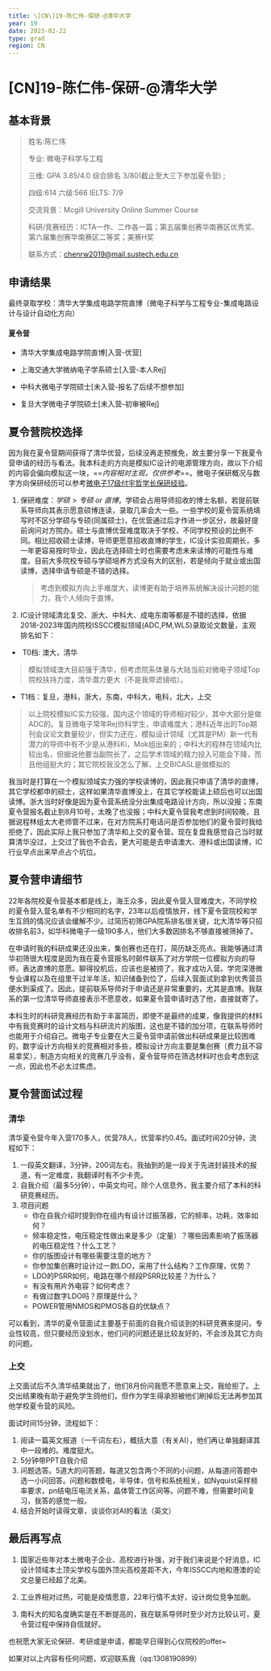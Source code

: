 ```yaml
---
title: \[CN\]19-陈仁伟-保研-@清华大学
year: 19
date: 2023-02-22
type: grad
region: CN
---
```


# \[CN\]19-陈仁伟-保研-@清华大学

## 基本背景

> 姓名:陈仁伟
>
> 专业: 微电子科学与工程
>
> 三维: GPA 3.85/4.0 综合排名 3/80(截止至大三下参加夏令营) ;
>
> 四级:614   六级:566   IELTS: 7/9
>
> 交流背景：Mcgill University Online Summer Course
>
> 科研/竞赛经历：ICTA一作、二作各一篇；第五届集创赛华南赛区优秀奖、第六届集创赛华南赛区二等奖；美赛H奖
>
> 联系方式：chenrw2019@mail.sustech.edu.cn

## 申请结果

最终录取学校：清华大学集成电路学院直博（微电子科学与工程专业-集成电路设计与设计自动化方向）

#### 夏令营

* 清华大学集成电路学院直博[入营-优营]

* 上海交通大学微纳电子学系硕士[入营-本人Rej]
* 中科大微电子学院硕士[未入营-报名了后续不想参加]
* 复旦大学微电子学院硕士[未入营-初审被Rej]

## 夏令营院校选择

​	   因为我在夏令营期间获得了清华优营，后续没再走预推免，故主要分享一下我夏令营申请的经历与看法。我本科走的方向是模拟IC设计的电源管理方向，故以下介绍的内容会偏向模拟这一块，==*内容相对主观，仅供参考*==。微电子保研概况与数字方向保研经历可以参考[微电子17级付宇哲学长保研经验](https://sustech-application.com/#/grad-application/microelectronics/[CN]-17-fuyuzhe)。

1. 保研难度：$学硕>专硕\ or \ 直博$，学硕会占用导师招收的博士名额，若提前联系导师向其表示愿意硕博连读，录取几率会大一些。一些学校的夏令营系统填写时不区分学硕与专硕(同属硕士)，在优营通过后才作进一步区分，故最好提前询问对方院办。硕士与直博优营难度取决于学校，不同学校预设的比例不同。相比招收硕士读博，导师更愿意招收直博的学生，IC设计实验周期长，多一年更容易按时毕业，因此在选择硕士时也需要考虑未来读博的可能性与难度。目前大多院校专硕与学硕培养方式没有大的区别，若是倾向于就业或出国读博，选择申请专硕是不错的选择。

   > 考虑到模拟方向上手难度大，读博更有助于培养系统解决设计问题的能力，我个人倾向于直博。

2. IC设计领域清北复交、浙大、中科大、成电东南等都是不错的选择，依据2018-2023年国内院校ISSCC模拟领域(ADC,PM,WLS)录取论文数量，主观排名如下：

- ​	T0档: 澳大，清华

> 模拟领域澳大目前强于清华，但考虑院系体量与大陆当前对微电子领域Top院校扶持力度，清华潜力更大（不是我带滤镜哈）。

- T1档：复旦，港科，浙大，东南，中科大，电科，北大，上交

> 以上院校模拟IC实力较强，国内这个领域的导师相对较少，其中大部分是做ADC的。复旦微电子常年Rej你科学生，申请难度大；港科近年出的Top期刊会议论文数量较少，但实力还在，模拟设计领域（尤其是PM）新一代有潜力的导师中有不少是从港科Ki，Mok组出来的；中科大的程林在领域内比较出名，但据说他要当副院长了，之后学术领域的精力投入可能会下降，而且他组挺大的；其它院校我没怎么了解，上交BICASL是做模拟的

​		我当时是打算在一个模拟领域实力强的学校读博的，因此我只申请了清华的直博，其它学校都申的硕士，这样如果清华直博没上，在其它学校能读上硕后也可以出国读博。浙大当时好像是因为夏令营系统没分出集成电路设计方向，所以没报；东南夏令营报名截止到8月10号，太晚了也没报；中科大夏令营我考虑到时间较晚，且据说程林组太大老师管不过来，在对方院系打电话问是否参加他们的夏令营时我给拒绝了，因此实际上我只参加了清华和上交的夏令营。现在复盘我感觉自己当时就算清华没过，上交过了我也不会去，更大可能是去申请澳大、港科或出国读博，IC行业早点出来早点占个坑位。

## 夏令营申请细节

​		22年各院校夏令营基本都是线上，海王众多，因此夏令营入营难度大，不同学校的夏令营入营名单有不少相同的名字，23年以后疫情放开，线下夏令营院校和学生互鸽的情况应该会缓解不少。过简历初筛GPA院系排名很关键，北大清华等只招收排名前3，如华科微电子一级190多人，他们大多数因排名不够直接被筛掉了。

​		在申请时我的科研成果还没出来，集创赛也还在打，简历缺乏亮点。我能够通过清华初筛很大程度是因为我在夏令营报名时邮件联系了对方学院一位模拟方向的导师，表达直博的意愿。聊得投机后，应该也是被捞了，我才成功入营。学完深港微专业课程以及在组里干过半年活，知识储备到位了，后续入营面试到拿到优秀营员便水到渠成了。因此，提前联系导师对于申请还是非常重要的，尤其是直博。我联系的第一位清华导师直接表示不愿意收，如果夏令营申请时选了他，直接就寄了。

​		本科生时的科研竞赛经历有助于丰富简历，即使不是最终的成果，像我提供的材料中有我竞赛时的设计文档与科研流片的版图，这也是不错的加分项，在联系导师时也能用于介绍自己。微电子专业要在大三夏令营申请前做出科研成果是比较困难的，数字设计方向相关的竞赛相对多些，模拟设计方向主要是集创赛（费力且不容易拿奖），制造方向相关的竞赛几乎没有，夏令营导师在筛选材料时也会考虑到这一点，因此也不必太过焦虑。

## 夏令营面试过程

### 清华

清华夏令营今年入营170多人，优营78人，优营率约0.45。面试时间20分钟，流程如下：

1. 一段英文翻译，3分钟，200词左右。我抽到的是一段关于先进封装技术的报道，有一定难度，我翻译时有不少卡壳。
2. 自我介绍（最多5分钟），中英文均可。除个人信息外，我主要介绍了本科的科研竞赛经历。
3. 项目问题
   - 你在自我介绍时提到你在组内有设计过振荡器，它的频率，功耗，效率如何？
   - 频率稳定性，电压稳定性做出来是多少（定量）？哪些因素影响了振荡器的电压稳定性？什么工艺？
   - 你的版图设计有哪些需要注意的地方？
   - 你参加集创赛时设计过一款LDO，采用了什么结构？工作原理，优势？
   - LDO的PSRR如何，电路在哪个频段PSRR比较差？为什么？
   - 有没有用片外电容？如何考虑？
   - 有做过数字LDO吗？原理是什么？
   - POWER管用NMOS和PMOS各自的优缺点？

可以看到，清华的夏令营面试主要基于前面的自我介绍谈到的科研竞赛来提问，专业性较高，但只要经历没划水，他们问的问题还是比较友好的，不会涉及其它方向的问题。

### 上交

上交面试后不久清华结果就出了，他们8月份问我愿不愿意来上交，我给拒了。上交出结果晚有助于避免学生鸽他们，但作为学生得承担被他们刷掉后无法再参加其他学校夏令营的风险。

面试时间15分钟，流程如下：

1. 阅读一篇英文报道（一千词左右），概括大意（有关AI），他们再让单独翻译其中一段难的。难度挺大。
2. 5分钟带PPT自我介绍
3. 问题选答。5道大的问答题，每道又包含两个不同的小问题，从每道问答题中选一小问回答。问题和数模电，半导体，信号和系统相关，如Nyquist采样频率要求，pn结电压电流关系，晶体管工作区间等。问题不难，但需要时间复习，我答的感觉一般。
4. 结合开始时读得文章，谈谈你对AI的看法（英文）

## 最后再写点

1. 国家近些年对本土微电子企业、高校进行补强，对于我们来说是个好消息，IC设计领域本土顶尖学校与国外顶尖高校差距不大，今年ISSCC内地和港澳的论文总量已经超了北美。

2. 工业界相对过热，可能是疫情愿意，22年行情不太好，设计岗位竞争加剧。

3. 南科大的知名度确实是在不断提高的，我在联系导师时至少对方比较认可，夏令营过程中保持自信就好。

   

也祝愿大家无论保研、考研或是申请，都能早日得到心仪院校的offer~

如果对以上内容有任何问题，欢迎联系我（qq:1308190899）
